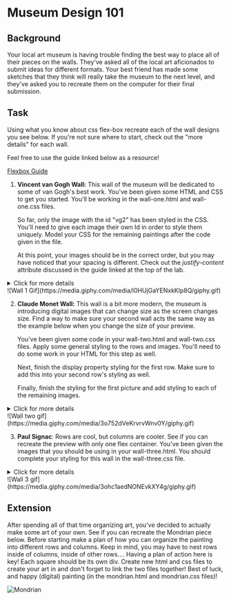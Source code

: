 # Museum Design 101
## Background

Your local art museum is having trouble finding the best way to place all of their pieces on the walls. They've asked all of the local art aficionados to submit ideas for different formats. Your best friend has made some sketches that they think will really take the museum to the next level, and they've asked you to recreate them on the computer for their final submission.

## Task

Using what you know about css flex-box recreate each of the wall designs you see below. If you're not sure where to start, check out the "more details" for each wall.

Feel free to use the guide linked below as a resource!

[Flexbox Guide](https://css-tricks.com/snippets/css/a-guide-to-flexbox/)

1. **Vincent van Gogh Wall:**
This wall of the museum will be dedicated to some of van Gogh's best work. You've been given some HTML and CSS to get you started. You'll be working in the wall-one.html and wall-one.css files.

    So far, only the image with the id "vg2" has been styled in the CSS. You'll need to give each image their own Id in order to style them uniquely. Model your CSS for the remaining paintings after the code given in the file.

    At this point, your images should be in the correct order, but you may have noticed that your spacing is different. Check out the *justify-content* attribute discussed in the guide linked at the top of the lab.
<details>
 <summary>Click for more details</summary>
  <ul>
    <li>None of the pictures should grow or shrink as the size of the screen changes.</li>
    <li>The images should always be evenly spaced, no matter what the size of the screen is.</li>
    <li>The images should be in the order shown, try to accomplish this without adjusting the order of the images in the HTML</li>
  </ul>
</details>
![Wall 1 Gif](https://media.giphy.com/media/l0HUjGaYENxkKlp8Q/giphy.gif)


2. **Claude Monet Wall:**
This wall is a bit more modern, the museum is introducing digital images that can change size as the screen changes size. Find a way to make sure your second wall acts the same way as the example below when you change the size of your preview.

    You've been given some code in your wall-two.html and wall-two.css files. Apply some general styling to the rows and images. You'll need to do some work in your HTML for this step as well.

     Next, finish the display property styling for the first row. Make sure to add this into your second row's styling as well.

     Finally, finish the styling for the first picture and add styling to each of the remaining images.
<details>
 <summary>Click for more details</summary>
  <ul>
    <li> Your rows and images should all be 100px tall.</li>
    <li> There should be 10px of space between the two rows. </li>
    <li>Your wall should have two rows of paintings.</li>
    <li>The ratio of the growth of image sizes on the top row should be 1:2:3 from left to right.</li>
    <li>The ratio of the growth of image sizes on the bottom row should be 3:2:1 from left to right.</li>
    <li>There should be no space between the images.</li>
    <li>All images should shrink at the same rate.</li>
  </ul>
</details>
![Wall two gif](https://media.giphy.com/media/3o752dVeKrvrvWnv0Y/giphy.gif)


3. **Paul Signac**: Rows are cool, but columns are cooler. See if you can recreate the preview with only one flex container. You've been given the images that you should be using in your wall-three.html. You should complete your styling for this wall in the wall-three.css file.
  <details>
   <summary>Click for more details</summary>
    <ul>
      <li>If you're lost on how to create a column, check out the flow-direction property </li>
      <li>The first image in your column should be aligned on the right side of the screen</li>
      <li>The second image should be centered.</li>
      <li>The third image should be left aligned.</li>
      <li>When the screen is small enough, all three images should stack on top of each other.</li>
      <li> In order to align an item in a certain way, you may want to use the self-align property </li>
      <li>Items do not need to be able to grow or shrink</li>
    </ul>
  </details>
![Wall 3 gif](https://media.giphy.com/media/3ohc1aedNONEvkXY4g/giphy.gif)


## Extension
After spending all of that time organizing art, you've decided to actually make some art of your own. See if you can recreate the Mondrian piece below. Before starting make a plan of how you can organize the painting into different rows and columns. Keep in mind, you may have to nest rows inside of columns, inside of other rows.... Having a plan of action here is key! Each square should be its own div. Create new html and css files to create your art in and don't forget to link the two files together! Best of luck, and happy (digital) painting (in the mondrian.html and mondrian.css files)!

![Mondrian](https://upload.wikimedia.org/wikipedia/commons/thumb/c/c3/Composition_A_by_Piet_Mondrian_Galleria_Nazionale_d%27Arte_Moderna_e_Contemporanea.jpg/1030px-Composition_A_by_Piet_Mondrian_Galleria_Nazionale_d%27Arte_Moderna_e_Contemporanea.jpg)
